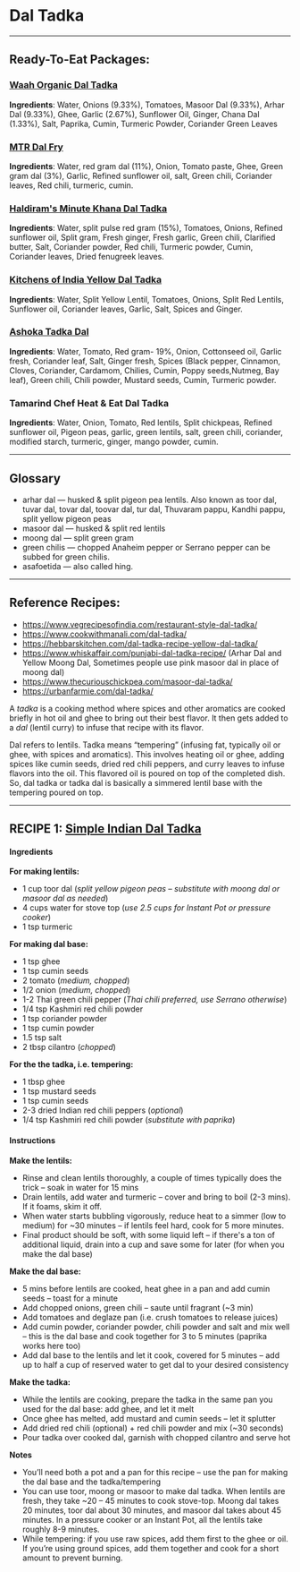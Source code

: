 # Dal Tadka

---

## Ready-To-Eat Packages:

### [Waah Organic Dal Tadka](http://waahorganic.com/ready-to-eat/#)

**Ingredients**: Water, Onions (9.33%), Tomatoes, Masoor Dal (9.33%), Arhar Dal (9.33%), Ghee, Garlic (2.67%), Sunflower Oil, Ginger, Chana Dal (1.33%), Salt, Paprika, Cumin, Turmeric Powder, Coriander Green Leaves


### [MTR Dal Fry](https://www.mtrfoods.com/products/ready-to-eat)

**Ingredients**: Water, red gram dal (11%), Onion, Tomato paste, Ghee, Green gram dal (3%), Garlic, Refined sunflower oil, salt, Green chili, Coriander leaves, Red chili, turmeric, cumin. 


### [Haldiram's Minute Khana Dal Tadka](http://www.haldiram.com/namkeen-and-savories/ready-to-eat/dal-tadka)

**Ingredients**: Water, split pulse red gram (15%), Tomatoes, Onions, Refined sunflower oil, Split gram, Fresh ginger, Fresh garlic, Green chili, Clarified butter, Salt, Coriander powder, Red chili, Turmeric powder, Cumin, Coriander leaves, Dried fenugreek leaves. 


### [Kitchens of India Yellow Dal Tadka](https://www.littleindia.pl/en/2798.html)

**Ingredients**: Water, Split Yellow Lentil, Tomatoes, Onions, Split Red Lentils, Sunflower oil, Coriander leaves, Garlic, Salt, Spices and Ginger.


### [Ashoka Tadka Dal](https://www.littleindia.pl/en/tadka-dal-280g.html)

**Ingredients**: Water, Tomato, Red gram- 19%, Onion, Cottonseed oil, Garlic fresh, Coriander leaf, Salt, Ginger fresh, Spices (Black pepper, Cinnamon, Cloves, Coriander, Cardamom, Chilies, Cumin, Poppy seeds,Nutmeg, Bay leaf), Green chili, Chili powder, Mustard seeds, Cumin, Turmeric powder.


### Tamarind Chef Heat & Eat Dal Tadka

**Ingredients**: Water, Onion, Tomato, Red lentils, Split chickpeas, Refined sunflower oil, Pigeon peas, garlic, green lentils, salt, green chili, coriander, modified starch, turmeric, ginger, mango powder, cumin. 


--- 

## Glossary

* arhar dal — husked & split pigeon pea lentils. Also known as toor dal, tuvar dal, tovar dal, toovar dal, tur dal, Thuvaram pappu, Kandhi pappu, split yellow pigeon peas
* masoor dal — husked & split red lentils
* moong dal — split green gram
* green chilis — chopped Anaheim pepper or Serrano pepper can be subbed for green chilis.
* asafoetida — also called hing. 


---

## Reference Recipes: 

* https://www.vegrecipesofindia.com/restaurant-style-dal-tadka/
* https://www.cookwithmanali.com/dal-tadka/
* https://hebbarskitchen.com/dal-tadka-recipe-yellow-dal-tadka/
* https://www.whiskaffair.com/punjabi-dal-tadka-recipe/ (Arhar Dal and Yellow Moong Dal, Sometimes people use pink masoor dal in place of moong dal)
* https://www.thecuriouschickpea.com/masoor-dal-tadka/
* https://urbanfarmie.com/dal-tadka/


A *tadka* is a cooking method where spices and other aromatics are cooked briefly in hot oil and ghee to bring out their best flavor. It then gets added to a *dal* (lentil curry) to infuse that recipe with its flavor.

Dal refers to lentils. Tadka means “tempering” (infusing fat, typically oil or ghee, with spices and aromatics). This involves heating oil or ghee, adding spices like cumin seeds, dried red chili peppers, and curry leaves to infuse flavors into the oil. This flavored oil is poured on top of the completed dish. So, dal tadka or tadka dal is basically a simmered lentil base with the tempering poured on top.

---

## RECIPE 1: [Simple Indian Dal Tadka](https://urbanfarmie.com/dal-tadka/)

#### Ingredients

**For making lentils:**

* 1 cup toor dal (*split yellow pigeon peas – substitute with moong dal or masoor dal as needed*)
* 4 cups water for stove top (*use 2.5 cups for Instant Pot or pressure cooker*)
* 1 tsp turmeric

**For making dal base:**

* 1 tsp ghee
* 1 tsp cumin seeds
* 2 tomato (*medium, chopped*)
* 1/2 onion (*medium, chopped*)
* 1-2 Thai green chili pepper (*Thai chili preferred, use Serrano otherwise*)
* 1/4 tsp Kashmiri red chili powder
* 1 tsp coriander powder
* 1 tsp cumin powder
* 1.5 tsp salt
* 2 tbsp cilantro (*chopped*)

**For the the tadka, i.e. tempering:**

* 1 tbsp ghee
* 1 tsp mustard seeds
* 1 tsp cumin seeds
* 2-3 dried Indian red chili peppers (*optional*)
* 1/4 tsp Kashmiri red chili powder (*substitute with paprika*)

#### Instructions

**Make the lentils:**

* Rinse and clean lentils thoroughly, a couple of times typically does the trick – soak in water for 15 mins 
* Drain lentils, add water and turmeric – cover and bring to boil (2-3 mins). If it foams, skim it off.
* When water starts bubbling vigorously, reduce heat to a simmer (low to medium) for ~30 minutes – if lentils feel hard, cook for 5 more minutes.
* Final product should be soft, with some liquid left – if there's a ton of additional liquid, drain into a cup and save some for later (for when you make the dal base)

**Make the dal base:**

* 5 mins before lentils are cooked, heat ghee in a pan and add cumin seeds – toast for a minute
* Add chopped onions, green chili – saute until fragrant (~3 min) 
* Add tomatoes and deglaze pan (i.e. crush tomatoes to release juices) 
* Add cumin powder, coriander powder, chili powder and salt and mix well – this is the dal base and cook together for 3 to 5 minutes (paprika works here too)
* Add dal base to the lentils and let it cook, covered for 5 minutes – add up to half a cup of reserved water to get dal to your desired consistency

**Make the tadka:**

* While the lentils are cooking, prepare the tadka in the same pan you used for the dal base: add ghee, and let it melt 
* Once ghee has melted, add mustard and cumin seeds – let it splutter 
* Add dried red chili (optional) + red chili powder and mix (~30 seconds) 
* Pour tadka over cooked dal, garnish with chopped cilantro and serve hot 

**Notes**

* You’ll need both a pot and a pan for this recipe – use the pan for making the dal base and the tadka/tempering
* You can use toor, moong or masoor to make dal tadka. When lentils are fresh, they take ~20 – 45 minutes to cook stove-top. Moong dal takes 20 minutes, toor dal about 30 minutes, and masoor dal takes about 45 minutes. In a pressure cooker or an Instant Pot, all the lentils take roughly 8-9 minutes.
* While tempering: if you use raw spices, add them first to the ghee or oil. If you’re using ground spices, add them together and cook for a short amount to prevent burning.
